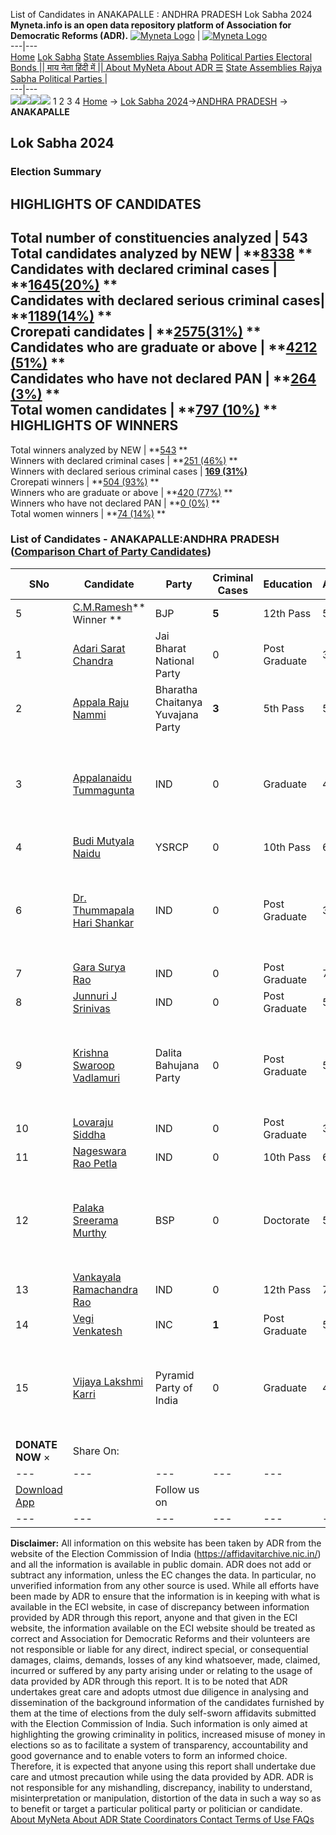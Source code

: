 List of Candidates in ANAKAPALLE : ANDHRA PRADESH Lok Sabha 2024 
**Myneta.info is an open data repository platform of Association for Democratic Reforms (ADR).**
[![Myneta Logo](https://www.myneta.info/lib/img/myneta-logo.png)](https://www.myneta.info/) | [![Myneta Logo](https://www.myneta.info/lib/img/adr-logo.png)](https://adrindia.org)  
---|---  
[Home](https://www.myneta.info/) [Lok Sabha](https://www.myneta.info/#ls "Lok Sabha") [ State Assemblies ](https://www.myneta.info/#sa "State Assemblies") [Rajya Sabha](https://www.myneta.info/#rs "Rajya Sabha") [Political Parties ](https://www.myneta.info/party "Political Parties") [ Electoral Bonds ](https://www.myneta.info/electoral_bonds "Electoral Bonds") [ || माय नेता हिंदी में || ](https://translate.google.co.in/translate?prev=hp&hl=en&js=y&u=www.myneta.info&sl=en&tl=hi&history_state0=) [ About MyNeta ](https://adrindia.org/content/about-myneta) [ About ADR ](https://adrindia.org/about-adr/who-we-are) [☰](javascript:void\(0\))
[ State Assemblies ](https://www.myneta.info/#sa "State Assemblies") [ Rajya Sabha ](https://www.myneta.info/#rs "Rajya Sabha") [ Political Parties ](https://www.myneta.info/party "Political Parties")
|   
---|---  
![](https://www.myneta.info/lib/img/banner/banner-1.png)![](https://www.myneta.info/lib/img/banner/banner-2.png)![](https://www.myneta.info/lib/img/banner/banner-3.png)![](https://www.myneta.info/lib/img/banner/banner-4.png)
1  2  3  4 
[Home](https://www.myneta.info/) → [Lok Sabha 2024](https://www.myneta.info/LokSabha2024/)→[ANDHRA PRADESH](https://www.myneta.info/LokSabha2024/index.php?action=show_constituencies&state_id=2) → **ANAKAPALLE**
### 
## Lok Sabha 2024
###  Election Summary 
HIGHLIGHTS OF CANDIDATES  
---  
Total number of constituencies analyzed |  543   
Total candidates analyzed by NEW | **[8338](https://www.myneta.info/LokSabha2024/index.php?action=summary&subAction=candidates_analyzed&sort=candidate#summary) **  
Candidates with declared criminal cases | **[1645(20%)](https://www.myneta.info/LokSabha2024/index.php?action=summary&subAction=crime&sort=candidate#summary) **  
Candidates with declared serious criminal cases| **[1189(14%)](https://www.myneta.info/LokSabha2024/index.php?action=summary&subAction=serious_crime&sort=candidate#summary) **  
Crorepati candidates | **[2575(31%)](https://www.myneta.info/LokSabha2024/index.php?action=summary&subAction=crorepati&sort=candidate#summary) **  
Candidates who are graduate or above | **[4212 (51%)](https://www.myneta.info/LokSabha2024/index.php?action=summary&subAction=education&sort=candidate#summary) **  
Candidates who have not declared PAN | **[264 (3%)](https://www.myneta.info/LokSabha2024/index.php?action=summary&subAction=without_pan&sort=candidate#summary) **  
Total women candidates | **[797 (10%)](https://www.myneta.info/LokSabha2024/index.php?action=summary&subAction=women_candidate&sort=candidate#summary) **  
HIGHLIGHTS OF WINNERS  
---  
Total winners analyzed by NEW | **[543](https://www.myneta.info/LokSabha2024/index.php?action=summary&subAction=winner_analyzed&sort=candidate#summary) **  
Winners with declared criminal cases | **[251 (46%)](https://www.myneta.info/LokSabha2024/index.php?action=summary&subAction=winner_crime&sort=candidate#summary) **  
Winners with declared serious criminal cases | **[169 (31%)](https://www.myneta.info/LokSabha2024/index.php?action=summary&subAction=winner_serious_crime&sort=candidate#summary)**  
Crorepati winners | **[504 (93%)](https://www.myneta.info/LokSabha2024/index.php?action=summary&subAction=winner_crorepati&sort=candidate#summary) **  
Winners who are graduate or above | **[420 (77%)](https://www.myneta.info/LokSabha2024/index.php?action=summary&subAction=winner_education&sort=candidate#summary) **  
Winners who have not declared PAN | **[0 (0%)](https://www.myneta.info/LokSabha2024/index.php?action=summary&subAction=winner_without_pan&sort=candidate#summary) **  
Total women winners | **[74 (14%)](https://www.myneta.info/LokSabha2024/index.php?action=summary&subAction=winner_women&sort=candidate#summary) **  
### List of Candidates - ANAKAPALLE:ANDHRA PRADESH ([Comparison Chart of Party Candidates](https://www.myneta.info/LokSabha2024/comparisonchart.php?constituency_id=5))
SNo | Candidate| Party| Criminal Cases| Education| Age| Total Assets| Liabilities  
---|---|---|---|---|---|---|---  
5  | [C.M.Ramesh](https://www.myneta.info/LokSabha2024/candidate.php?candidate_id=5268)** Winner ** | BJP | **5** | 12th Pass| 58 | Rs 4,97,60,24,996 ~ 497 Crore+ | Rs 1,01,61,83,515 ~ 101 Crore+  
1  | [Adari Sarat Chandra](https://www.myneta.info/LokSabha2024/candidate.php?candidate_id=5858) | Jai Bharat National Party | 0 | Post Graduate| 39 | Rs 2,76,000 ~ 2 Lacs+ | Rs 1,10,000 ~ 1 Lacs+  
2  | [Appala Raju Nammi](https://www.myneta.info/LokSabha2024/candidate.php?candidate_id=5847) | Bharatha Chaitanya Yuvajana Party | **3** | 5th Pass| 54 | Rs 4,78,10,500 ~ 4 Crore+ | Rs 86,00,000 ~ 86 Lacs+  
3  | [Appalanaidu Tummagunta](https://www.myneta.info/LokSabha2024/candidate.php?candidate_id=5850) | IND | 0 | Graduate| 42 | ![](https://myneta.info/image_v2.php?myneta_folder=LokSabha2024&candidate_id=5850&col=ta) | ![](https://myneta.info/image_v2.php?myneta_folder=LokSabha2024&candidate_id=5850&col=lia)  
4  | [Budi Mutyala Naidu](https://www.myneta.info/LokSabha2024/candidate.php?candidate_id=5094) | YSRCP | 0 | 10th Pass| 60 | Rs 7,39,92,295 ~ 7 Crore+ | Rs 1,77,19,071 ~ 1 Crore+  
6  | [Dr. Thummapala Hari Shankar](https://www.myneta.info/LokSabha2024/candidate.php?candidate_id=5851) | IND | 0 | Post Graduate| 35 | ![](https://myneta.info/image_v2.php?myneta_folder=LokSabha2024&candidate_id=5851&col=ta) | ![](https://myneta.info/image_v2.php?myneta_folder=LokSabha2024&candidate_id=5851&col=lia)  
7  | [Gara Surya Rao](https://www.myneta.info/LokSabha2024/candidate.php?candidate_id=5853) | IND | 0 | Post Graduate| 70 | Rs 81,50,000 ~ 81 Lacs+ | Rs 0 ~   
8  | [Junnuri J Srinivas](https://www.myneta.info/LokSabha2024/candidate.php?candidate_id=5841) | IND | 0 | Post Graduate| 54 | Rs 5,63,40,957 ~ 5 Crore+ | Rs 59,00,000 ~ 59 Lacs+  
9  | [Krishna Swaroop Vadlamuri](https://www.myneta.info/LokSabha2024/candidate.php?candidate_id=5849) | Dalita Bahujana Party | 0 | Post Graduate| 51 | ![](https://myneta.info/image_v2.php?myneta_folder=LokSabha2024&candidate_id=5849&col=ta) | ![](https://myneta.info/image_v2.php?myneta_folder=LokSabha2024&candidate_id=5849&col=lia)  
10  | [Lovaraju Siddha](https://www.myneta.info/LokSabha2024/candidate.php?candidate_id=5856) | IND | 0 | Post Graduate| 36 | Rs 19,57,276 ~ 19 Lacs+ | Rs 13,15,400 ~ 13 Lacs+  
11  | [Nageswara Rao Petla](https://www.myneta.info/LokSabha2024/candidate.php?candidate_id=5845) | IND | 0 | 10th Pass| 60 | Rs 20,000 ~ 20 Thou+ | Rs 0 ~   
12  | [Palaka Sreerama Murthy](https://www.myneta.info/LokSabha2024/candidate.php?candidate_id=5848) | BSP | 0 | Doctorate| 54 | ![](https://myneta.info/image_v2.php?myneta_folder=LokSabha2024&candidate_id=5848&col=ta) | ![](https://myneta.info/image_v2.php?myneta_folder=LokSabha2024&candidate_id=5848&col=lia)  
13  | [Vankayala Ramachandra Rao](https://www.myneta.info/LokSabha2024/candidate.php?candidate_id=5855) | IND | 0 | 12th Pass| 70 | Rs 50,000 ~ 50 Thou+ | Rs 0 ~   
14  | [Vegi Venkatesh](https://www.myneta.info/LokSabha2024/candidate.php?candidate_id=5852) | INC | **1** | Post Graduate| 50 | Rs 2,35,96,732 ~ 2 Crore+ | Rs 96,04,000 ~ 96 Lacs+  
15  | [Vijaya Lakshmi Karri](https://www.myneta.info/LokSabha2024/candidate.php?candidate_id=5854) | Pyramid Party of India | 0 | Graduate| 43 | ![](https://myneta.info/image_v2.php?myneta_folder=LokSabha2024&candidate_id=5854&col=ta) | ![](https://myneta.info/image_v2.php?myneta_folder=LokSabha2024&candidate_id=5854&col=lia)  
|  **DONATE NOW** × |  Share On:  | [](https://api.whatsapp.com/send?text=https%3A%2F%2Fmyneta.info%2Fpunjab2022%2Findex.php%3Faction%3Dshow_constituencies%26state_id%3D19) | [](https://www.facebook.com/sharer/sharer.php?u=https%3A%2F%2Fmyneta.info%2Fpunjab2022%2Findex.php%3Faction%3Dshow_constituencies%26state_id%3D19) | [](https://twitter.com/share?url=https%3A%2F%2Fmyneta.info%2Fpunjab2022%2Findex.php%3Faction%3Dshow_constituencies%26state_id%3D19)  
---|---|---|---|---  
| [ Download App ](https://play.google.com/store/apps/details?id=com.webrosoft.myneta1&pcampaignid=pcampaignidMKT-Other-global-all-co-prtnr-py-PartBadge-Mar2515-1) | [](https://play.google.com/store/apps/details?id=com.webrosoft.myneta1&pcampaignid=pcampaignidMKT-Other-global-all-co-prtnr-py-PartBadge-Mar2515-1) |  Follow us on  | [](https://www.facebook.com/adrindia.org/) | [](https://twitter.com/adrspeaks) | [](https://groups.google.com/g/national-election-watch?hl=en&pli=1) | [](https://www.instagram.com/adrspeaks/) | [](https://www.youtube.com/user/adrspeaks) | [](https://sharechat.com/profile/adrspeaks)  
---|---|---|---|---|---|---|---|---  
**Disclaimer:** All information on this website has been taken by ADR from the website of the Election Commission of India (https://affidavitarchive.nic.in/) and all the information is available in public domain. ADR does not add or subtract any information, unless the EC changes the data. In particular, no unverified information from any other source is used. While all efforts have been made by ADR to ensure that the information is in keeping with what is available in the ECI website, in case of discrepancy between information provided by ADR through this report, anyone and that given in the ECI website, the information available on the ECI website should be treated as correct and Association for Democratic Reforms and their volunteers are not responsible or liable for any direct, indirect special, or consequential damages, claims, demands, losses of any kind whatsoever, made, claimed, incurred or suffered by any party arising under or relating to the usage of data provided by ADR through this report. It is to be noted that ADR undertakes great care and adopts utmost due diligence in analysing and dissemination of the background information of the candidates furnished by them at the time of elections from the duly self-sworn affidavits submitted with the Election Commission of India. Such information is only aimed at highlighting the growing criminality in politics, increased misuse of money in elections so as to facilitate a system of transparency, accountability and good governance and to enable voters to form an informed choice. Therefore, it is expected that anyone using this report shall undertake due care and utmost precaution while using the data provided by ADR. ADR is not responsible for any mishandling, discrepancy, inability to understand, misinterpretation or manipulation, distortion of the data in such a way so as to benefit or target a particular political party or politician or candidate. 
[ About MyNeta ](https://adrindia.org/content/about-myneta) [ About ADR ](https://adrindia.org/about-adr/who-we-are) [ State Coordinators ](https://adrindia.org/about-adr/state-coordinators) [ Contact ](https://adrindia.org/contact-us) [ Terms of Use ](https://adrindia.org/content/adr-terms-use) [ FAQs ](https://adrindia.org/content/faqs)
